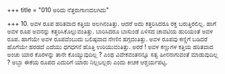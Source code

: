 +++
title = "010 ಅರಿದು ನೆತ್ತರುಗಾಣದಲಗಿದು"

+++
10. ಅವಳ ರೂಪ ಹರಿತವಾದ ಕತ್ತಿಯ ಅಲಗಿನಂತಿತ್ತು. ಆದರೆ ಅದು ಕತ್ತರಿಸಿದರೂ ರಕ್ತ ಬರುತ್ತಿರಲಿಲ್ಲ. ಹಾಗೆ ಅವಳ ರೂಪ ಅವನನ್ನು ಕತ್ತರಿಸಿಕೊಲ್ಲುವಂತಿತ್ತು. ಬಾರಿಸಿದರೂ  ಬಾಸುಂಡೆ ಏಳಿಸದ ಚಾವಟಿಯ ಹುರಿಯಂತೆ ಅವಳ ರೂಪ.   ಹಾಗೆಯೇ ಅವಳ ರೂಪವೆಂಬುದು ಬಲಿಷ್ಠವಾದ ನೇಣಿನ ಹಗ್ಗದಂತಿತ್ತು. ಅವಳ ರೂಪವು ಕಣ್ಣಿಗೆ ಬಡಿದರೆ ಹೊಗೆಯೇ ಹರಡದೆ ಎದೆಯು ಧಗಧಗನೆ ಹೊತ್ತಿ ಉರಿಯುವಂತಿತ್ತು. ಅರರೆ ! ಅವಳ ಕಣ್ಣುಗಳ ಕತ್ತಿಯ ಹರಿತವಾದ ಅಂಚು ಯಾರ ಕೊರಳನ್ನು ತಾನೇ ಕೊಯ್ಯುವುದಿಲ್ಲ ? ಎಂಥ ವಿವೇಕವಂತನನ್ನೂ ಸತ್ವ ಹೀನನಾಗುವಂತೆ ಮಾಡುವುದಿಲ್ಲ ? ಅಬ್ಬಾ ಈಕೆಯ ರೂಪದ ಎದುರಿಗೆ ಯಾರು ನಿಲ್ಲಬಲ್ಲರು ಎಂದು ಕೀಚಕ ಆಶ್ಚರ್ಯಪಟ್ಟ.